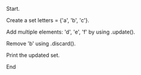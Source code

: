 Start. 

Create a set letters = {'a', 'b', 'c'}.

Add multiple elements: 'd', 'e', 'f' by using .update().

Remove 'b' using .discard().

Print the updated set. 

End